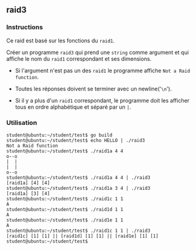 ## raid3

### Instructions

Ce raid est basé sur les fonctions du `raid1`.

Créer un programme `raid3` qui prend une `string` comme argument et qui affiche le nom du `raid1` correspondant et ses dimensions.

- Si l'argument n'est pas un des `raid1` le programme affiche `Not a Raid function`.

- Toutes les réponses doivent se terminer avec un newline('`\n`').

- Si il y a plus d'un `raid1` correspondant, le programme doit les afficher tous en ordre alphabétique et séparé par un `|`.

### Utilisation

```console
student@ubuntu:~/student/test$ go build
student@ubuntu:~/student/test$ echo HELLO | ./raid3
Not a Raid function
student@ubuntu:~/student/test$ ./raid1a 4 4
o--o
|  |
|  |
o--o
student@ubuntu:~/student/test$ ./raid1a 4 4 | ./raid3
[raid1a] [4] [4]
student@ubuntu:~/student/test$ ./raid1a 3 4 | ./raid3
[raid1a] [3] [4]
student@ubuntu:~/student/test$ ./raid1c 1 1
A
student@ubuntu:~/student/test$ ./raid1d 1 1
A
student@ubuntu:~/student/test$ ./raid1e 1 1
A
student@ubuntu:~/student/test$ ./raid1c 1 1 | ./raid3
[raid1c] [1] [1] || [raid1d] [1] [1] || [raid1e] [1] [1]
student@ubuntu:~/student/test$
```
